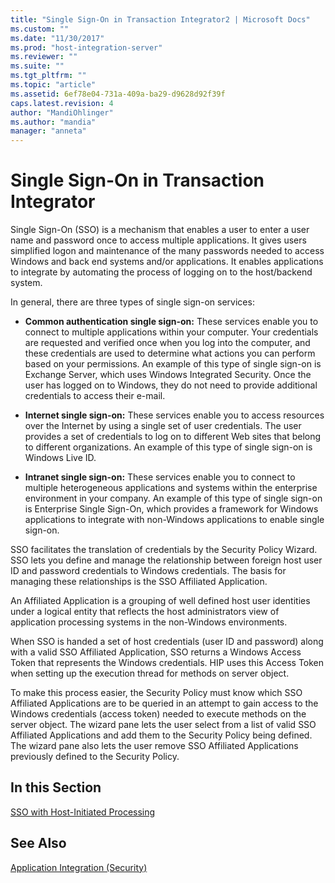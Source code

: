 ```yaml
---
title: "Single Sign-On in Transaction Integrator2 | Microsoft Docs"
ms.custom: ""
ms.date: "11/30/2017"
ms.prod: "host-integration-server"
ms.reviewer: ""
ms.suite: ""
ms.tgt_pltfrm: ""
ms.topic: "article"
ms.assetid: 6ef78e04-731a-409a-ba29-d9628d92f39f
caps.latest.revision: 4
author: "MandiOhlinger"
ms.author: "mandia"
manager: "anneta"
---
```

# Single Sign-On in Transaction Integrator
Single Sign-On (SSO) is a mechanism that enables a user to enter a user name and password once to access multiple applications. It gives users simplified logon and maintenance of the many passwords needed to access Windows and back end systems and/or applications. It enables applications to integrate by automating the process of logging on to the host/backend system.  
  
 In general, there are three types of single sign-on services:  
  
-   **Common authentication single sign-on:** These services enable you to connect to multiple applications within your computer. Your credentials are requested and verified once when you log into the computer, and these credentials are used to determine what actions you can perform based on your permissions. An example of this type of single sign-on is Exchange Server, which uses Windows Integrated Security. Once the user has logged on to Windows, they do not need to provide additional credentials to access their e-mail.  
  
-   **Internet single sign-on:** These services enable you to access resources over the Internet by using a single set of user credentials. The user provides a set of credentials to log on to different Web sites that belong to different organizations. An example of this type of single sign-on is Windows Live ID.  
  
-   **Intranet single sign-on:** These services enable you to connect to multiple heterogeneous applications and systems within the enterprise environment in your company. An example of this type of single sign-on is Enterprise Single Sign-On, which provides a framework for Windows applications to integrate with non-Windows applications to enable single sign-on.  
  
 SSO facilitates the translation of credentials by the Security Policy Wizard. SSO lets you define and manage the relationship between foreign host user ID and password credentials to Windows credentials. The basis for managing these relationships is the SSO Affiliated Application.  
  
 An Affiliated Application is a grouping of well defined host user identities under a logical entity that reflects the host administrators view of application processing systems in the non-Windows environments.  
  
 When SSO is handed a set of host credentials (user ID and password) along with a valid SSO Affiliated Application, SSO returns a Windows Access Token that represents the Windows credentials. HIP uses this Access Token when setting up the execution thread for methods on server object.  
  
 To make this process easier, the Security Policy must know which SSO Affiliated Applications are to be queried in an attempt to gain access to the Windows credentials (access token) needed to execute methods on the server object. The wizard pane lets the user select from a list of valid SSO Affiliated Applications and add them to the Security Policy being defined. The wizard pane also lets the user remove SSO Affiliated Applications previously defined to the Security Policy.  
  
## In this Section  
 [SSO with Host-Initiated Processing](../core/sso-with-host-initiated-processing1.md)  
  
## See Also  
 [Application Integration (Security)](../core/application-integration-security-2.md)